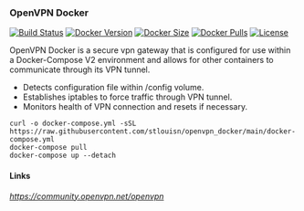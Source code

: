 [circleci_logo]: https://circleci.com/gh/stlouisn/openvpn_docker.svg?style=svg
[circleci_url]: https://app.circleci.com/pipelines/github/stlouisn/openvpn_docker

[docker_version_logo]: http://img.shields.io/docker/v/stlouisn/openvpn/latest?arch=arm64
[docker_version_url]: https://hub.docker.com/r/stlouisn/openvpn

[docker_size_logo]: http://img.shields.io/docker/image-size/stlouisn/openvpn/latest
[docker_size_url]: https://hub.docker.com/r/stlouisn/openvpn

[docker_pulls_logo]: https://img.shields.io/docker/pulls/stlouisn/openvpn
[docker_pulls_url]: https://hub.docker.com/r/stlouisn/openvpn

[license_logo]: https://img.shields.io/github/license/stlouisn/openvpn_docker
[license_url]: https://github.com/stlouisn/openvpn_docker/blob/main/LICENSE

### OpenVPN Docker

[![Build Status][circleci_logo]][circleci_url]
[![Docker Version][docker_version_logo]][docker_version_url]
[![Docker Size][docker_size_logo]][docker_size_url]
[![Docker Pulls][docker_pulls_logo]][docker_pulls_url]
[![License][license_logo]][license_url]

OpenVPN Docker is a secure vpn gateway that is configured for use within a Docker-Compose V2 environment and allows for other containers to communicate through its VPN tunnel.

- Detects configuration file within /config volume.
- Establishes iptables to force traffic through VPN tunnel.
- Monitors health of VPN connection and resets if necessary.

```docker
curl -o docker-compose.yml -sSL https://raw.githubusercontent.com/stlouisn/openvpn_docker/main/docker-compose.yml
docker-compose pull
docker-compose up --detach
```

#### Links

*https://community.openvpn.net/openvpn*
